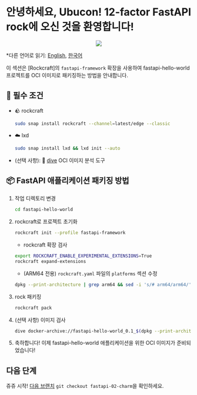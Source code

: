 # 안녕하세요, Ubucon! 12-factor FastAPI rock에 오신 것을 환영합니다!

<p align="center">
    <img src="https://encrypted-tbn0.gstatic.com/images?q=tbn:ANd9GcQt_7ioYr9T6uh35rT46Z_cyNVtMM_SgbHppA&s">
</p>

\*다른 언어로 읽기: [English](README.md), [한국어](README.ko.md)

이 섹션은 [Rockcraft]의 `fastapi-framework` 확장을 사용하여 fastapi-hello-world 프로젝트를 OCI 이미지로 패키징하는 방법을 안내합니다.

## 📝 필수 조건

- 🪨 rockcraft
  ```bash
  sudo snap install rockcraft --channel=latest/edge --classic
  ```
- ☁️ lxd
  ```bash
  sudo snap install lxd && lxd init --auto
  ```
- (선택 사항): 🤿 [dive](https://github.com/wagoodman/dive) OCI 이미지 분석 도구

## 📦 FastAPI 애플리케이션 패키징 방법

1. 작업 디렉토리 변경
   ```bash
   cd fastapi-hello-world
   ```
2. rockcraft로 프로젝트 초기화
   ```bash
   rockcraft init --profile fastapi-framework
   ```
      - rockcraft 확장 검사
      ```bash
      export ROCKCRAFT_ENABLE_EXPERIMENTAL_EXTENSIONS=True
      rockcraft expand-extensions
      ```
      - (ARM64 전용) `rockcraft.yaml` 파일의 `platforms` 섹션 수정
      ```bash
      dpkg --print-architecture | grep arm64 && sed -i 's/# arm64/arm64/' rockcraft.yaml
      ```

3. rock 패키징
   ```bash
   rockcraft pack
   ```
4. (선택 사항) 이미지 검사
   ```bash
   dive docker-archive://fastapi-hello-world_0.1_$(dpkg --print-architecture).rock
   ```
5. 축하합니다! 이제 fastapi-hello-world 애플리케이션을 위한 OCI 이미지가 준비되었습니다!

## 다음 단계

쥬쥬 시작! [다음 브랜치](https://github.com/yanksyoon/hello-ubucon/tree/fastapi-02-charm) `git checkout fastapi-02-charm`을 확인하세요.
